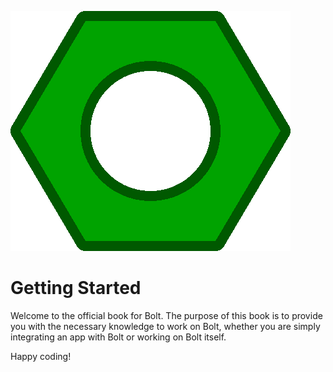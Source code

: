 ![](/assets/bolt.png)

# Getting Started

Welcome to the official book for Bolt. The purpose of this book is to provide you with the necessary knowledge to work on Bolt, whether you are simply integrating an app with Bolt or working on Bolt itself.

Happy coding!

